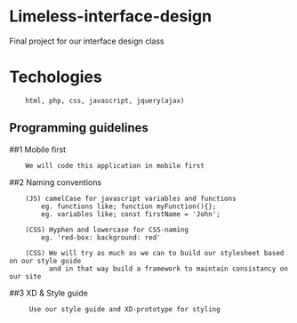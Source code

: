 # Limeless-interface-design
Final project for our interface design class

# Techologies

        html, php, css, javascript, jquery(ajax)

## Programming guidelines

##1 Mobile first

        We will code this application in mobile first

##2 Naming conventions

        (JS) camelCase for javascript variables and functions
            eg. functions like; function myFunction(){};
            eg. variables like; const firstName = 'John';

        (CSS) Hyphen and lowercase for CSS-naming 
            eg. 'red-box: background: red'

        (CSS) We will try as much as we can to build our stylesheet based on our style guide
              and in that way build a framework to maintain consistancy on our site
    
##3 XD & Style guide
   
         Use our style guide and XD-prototype for styling